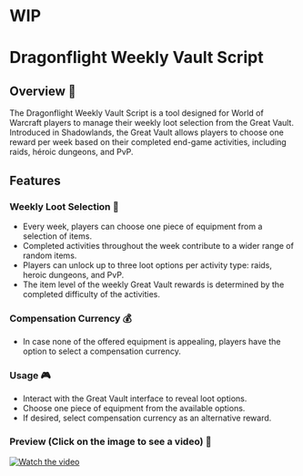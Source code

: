 # WIP

# Dragonflight Weekly Vault Script

## Overview 🐉
The Dragonflight Weekly Vault Script is a tool designed for World of Warcraft players to manage their weekly loot selection from the Great Vault. 
Introduced in Shadowlands, the Great Vault allows players to choose one reward per week based on their completed end-game activities, including raids, héroic dungeons, and PvP.

## Features
### Weekly Loot Selection 🌟
- Every week, players can choose one piece of equipment from a selection of items.
- Completed activities throughout the week contribute to a wider range of random items.
- Players can unlock up to three loot options per activity type: raids, heroic dungeons, and PvP.
- The item level of the weekly Great Vault rewards is determined by the completed difficulty of the activities.

### Compensation Currency 💰
- In case none of the offered equipment is appealing, players have the option to select a compensation currency.

### Usage 🎮
- Interact with the Great Vault interface to reveal loot options.
- Choose one piece of equipment from the available options.
- If desired, select compensation currency as an alternative reward.

### Preview (Click on the image to see a video) 👀
[![Watch the video](https://www.zupimages.net/up/24/06/8vsh.png)](https://www.youtube.com/watch?v=MjqCLP9_PxE)
